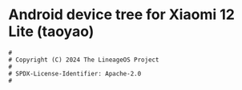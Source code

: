 # Android device tree for Xiaomi 12 Lite (taoyao)

```
#
# Copyright (C) 2024 The LineageOS Project
#
# SPDX-License-Identifier: Apache-2.0
#
```
